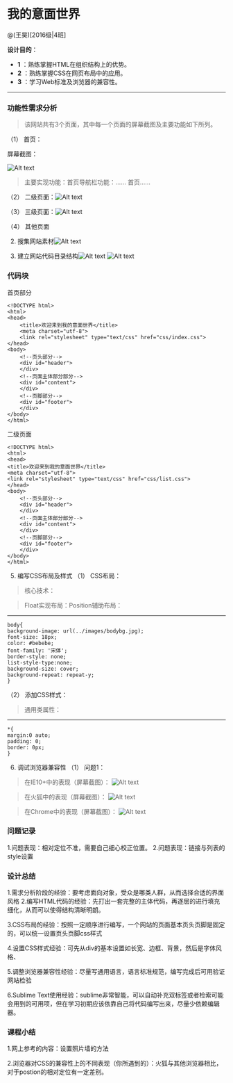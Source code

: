 # 我的意面世界

@(王昊)[2016级|4班]

**设计目的**：
 
- **1** ：熟练掌握HTML在组织结构上的优势。
- **2** ：熟练掌握CSS在网页布局中的应用。
- **3** ：学习Web标准及浏览器的兼容性。

-------------------


### 功能性需求分析

> 该网站共有3个页面，其中每一个页面的屏幕截图及主要功能如下所列。

（1）	首页：

屏幕截图：

![Alt text](images/index.png)


>主要实现功能：首页导航栏功能：……  首页…… 

（2）	二级页面：![Alt text](images/erj.png)


（3）	三级页面：![Alt text](images/sanj.png)


（4）	其他页面

2.	搜集网站素材![Alt text](images/sucai.png)


3.	建立网站代码目录结构![Alt text](images/mulu.png)
![Alt text](images/sucai2.png)

### 代码块
首页部分
``` htmlbars
<!DOCTYPE html>
<html>
<head>
	<title>欢迎来到我的意面世界</title>
	<meta charset="utf-8">
	<link rel="stylesheet" type="text/css" href="css/index.css">
</head>
<body>
	<!--页头部分-->
	<div id="header">
    </div>
	<!--页面主体部分部分-->
	<div id="content">
	</div>
	<!--页脚部分-->
	<div id="footer">
    </div>
</body>
</html>
```
二级页面

	<!DOCTYPE html>
	<html>
	<head>
	<title>欢迎来到我的意面世界</title>
	<meta charset="utf-8">
	<link rel="stylesheet" type="text/css" href="css/list.css">
	</head>
	<body>
		<!--页头部分-->
		<div id="header">
		</div>
		<!--页面主体部分部分-->
		<div id="content">
		</div>
		<!--页脚部分-->
		<div id="footer">
	    </div>
	</body>
	</html>
	
5.	编写CSS布局及样式
（1）	CSS布局：
>核心技术：

> Float实现布局：Position辅助布局：

----------

    body{
    background-image: url(../images/bodybg.jpg);
    font-size: 18px;
    color: #bebebe;
    font-family: '宋体';
    border-style: none;
    list-style-type:none;
    background-size: cover;
    background-repeat: repeat-y;
	}
（2）	添加CSS样式：
>通用类属性：


----------

    *{
    margin:0 auto;
    padding: 0;
    border: 0px;
	}	
6.	调试浏览器兼容性
（1）	问题1：

>在IE10+中的表现（屏幕截图）：
![Alt text](images/ie11.png)

>在火狐中的表现（屏幕截图）：
![Alt text](images/Firefox.png)

>在Chrome中的表现（屏幕截图）：
![Alt text](images/chrome.png)

### 问题记录
1.问题表现：相对定位不准，需要自己细心校正位置。
2.问题表现：链接与列表的style设置

### 设计总结
1.需求分析阶段的经验：要考虑面向对象，受众是哪类人群，从而选择合适的界面风格
2.编写HTML代码的经验：先打出一套完整的主体代码，再逐层的进行填充细化，从而可以使得结构清晰明朗。

3.CSS布局的经验：按照一定顺序进行编写，一个网站的页面基本页头页脚是固定的，可以统一设置页头页脚css样式

4.设置CSS样式经验：可先从div的基本设置如长宽、边框、背景，然后是字体风格、

5.调整浏览器兼容性经验：尽量写通用语言，语言标准规范，编写完成后可用验证网站检验

6.Sublime Text使用经验：sublime非常智能，可以自动补充双标签或者检索可能会用到的可用项，但在学习初期应该依靠自己将代码编写出来，尽量少依赖编辑器。

### 课程小结

1.网上参考的内容：设置照片墙的方法

2.浏览器对CSS的兼容性上的不同表现（你所遇到的）：火狐与其他浏览器相比，对于postion的相对定位有一定差别。
